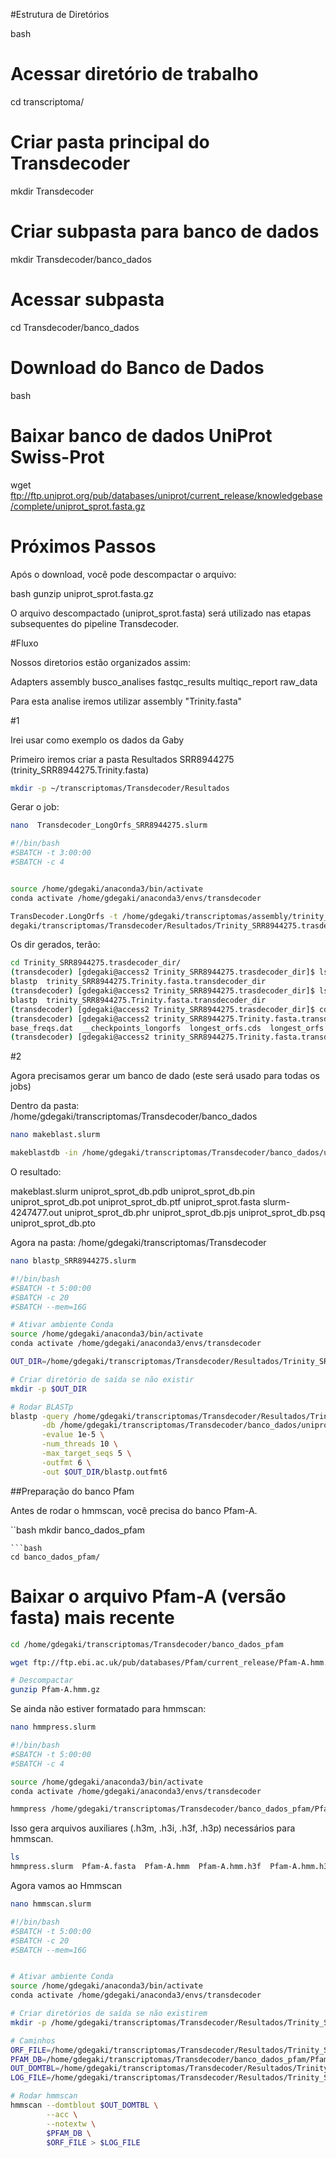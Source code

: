 #Estrutura de Diretórios

bash
# Acessar diretório de trabalho
cd transcriptoma/

# Criar pasta principal do Transdecoder
mkdir Transdecoder

# Criar subpasta para banco de dados
mkdir Transdecoder/banco_dados

# Acessar subpasta
cd Transdecoder/banco_dados

# Download do Banco de Dados

bash

# Baixar banco de dados UniProt Swiss-Prot
wget ftp://ftp.uniprot.org/pub/databases/uniprot/current_release/knowledgebase/complete/uniprot_sprot.fasta.gz

# Próximos Passos
Após o download, você pode descompactar o arquivo:

bash
gunzip uniprot_sprot.fasta.gz

O arquivo descompactado (uniprot_sprot.fasta) será utilizado nas etapas subsequentes do pipeline Transdecoder.

#Fluxo

Nossos diretorios estão organizados assim:

Adapters  assembly  busco_analises  fastqc_results  multiqc_report  raw_data

Para esta analise iremos utilizar assembly "Trinity.fasta"

#1

Irei usar como exemplo os dados da Gaby 

Primeiro iremos criar a pasta Resultados SRR8944275 (trinity_SRR8944275.Trinity.fasta)

```bash
mkdir -p ~/transcriptomas/Transdecoder/Resultados
```

Gerar o job:

```bash
nano  Transdecoder_LongOrfs_SRR8944275.slurm
```

```bash
#!/bin/bash
#SBATCH -t 3:00:00
#SBATCH -c 4


source /home/gdegaki/anaconda3/bin/activate 
conda activate /home/gdegaki/anaconda3/envs/transdecoder 

TransDecoder.LongOrfs -t /home/gdegaki/transcriptomas/assembly/trinity_SRR8944275.Trinity.fasta -G universal -S --output_dir /home/g
degaki/transcriptomas/Transdecoder/Resultados/Trinity_SRR8944275.trasdecoder_dir/

```

Os dir gerados, terão:

```bash
cd Trinity_SRR8944275.trasdecoder_dir/
(transdecoder) [gdegaki@access2 Trinity_SRR8944275.trasdecoder_dir]$ ls
blastp  trinity_SRR8944275.Trinity.fasta.transdecoder_dir
(transdecoder) [gdegaki@access2 Trinity_SRR8944275.trasdecoder_dir]$ ls
blastp  trinity_SRR8944275.Trinity.fasta.transdecoder_dir
(transdecoder) [gdegaki@access2 Trinity_SRR8944275.trasdecoder_dir]$ cd trinity_SRR8944275.Trinity.fasta.transdecoder_dir/
(transdecoder) [gdegaki@access2 trinity_SRR8944275.Trinity.fasta.transdecoder_dir]$ ls
base_freqs.dat  __checkpoints_longorfs  longest_orfs.cds  longest_orfs.gff3  longest_orfs.pep
(transdecoder) [gdegaki@access2 trinity_SRR8944275.Trinity.fasta.transdecoder_dir]$ 
```

#2 

Agora precisamos gerar um banco de dado (este será usado para todas os jobs)

Dentro da pasta: /home/gdegaki/transcriptomas/Transdecoder/banco_dados

```bash
nano makeblast.slurm
```

```bash
makeblastdb -in /home/gdegaki/transcriptomas/Transdecoder/banco_dados/uniprot_sprot.fasta -dbtype prot -out /home/gdegaki/transcriptomas/Transdecoder/banco_dados/uniprot_sprot_db
```

O resultado: 

makeblast.slurm    uniprot_sprot_db.pdb  uniprot_sprot_db.pin  uniprot_sprot_db.pot  uniprot_sprot_db.ptf  uniprot_sprot.fasta
slurm-4247477.out  uniprot_sprot_db.phr  uniprot_sprot_db.pjs  uniprot_sprot_db.psq  uniprot_sprot_db.pto


Agora na pasta: /home/gdegaki/transcriptomas/Transdecoder

```bash
nano blastp_SRR8944275.slurm
```

```bash
#!/bin/bash
#SBATCH -t 5:00:00
#SBATCH -c 20
#SBATCH --mem=16G

# Ativar ambiente Conda
source /home/gdegaki/anaconda3/bin/activate
conda activate /home/gdegaki/anaconda3/envs/transdecoder

OUT_DIR=/home/gdegaki/transcriptomas/Transdecoder/Resultados/Trinity_SRR8944275.trasdecoder_dir/blastp

# Criar diretório de saída se não existir
mkdir -p $OUT_DIR

# Rodar BLASTp
blastp -query /home/gdegaki/transcriptomas/Transdecoder/Resultados/Trinity_SRR8944275.trasdecoder_dir/trinity_SRR8944275.Trinity.fasta.transdecoder_dir/longest_orfs.pep \
       -db /home/gdegaki/transcriptomas/Transdecoder/banco_dados/uniprot_sprot_db \
       -evalue 1e-5 \
       -num_threads 10 \
       -max_target_seqs 5 \
       -outfmt 6 \
       -out $OUT_DIR/blastp.outfmt6

```

##Preparação do banco Pfam

Antes de rodar o hmmscan, você precisa do banco Pfam-A.

``bash
mkdir banco_dados_pfam
```
```bash
cd banco_dados_pfam/
```

 # Baixar o arquivo Pfam-A (versão fasta) mais recente
 ```bash
cd /home/gdegaki/transcriptomas/Transdecoder/banco_dados_pfam

wget ftp://ftp.ebi.ac.uk/pub/databases/Pfam/current_release/Pfam-A.hmm.gz

```
```bash
# Descompactar
gunzip Pfam-A.hmm.gz
```
Se ainda não estiver formatado para hmmscan:

```bash
nano hmmpress.slurm
```

```bash
#!/bin/bash
#SBATCH -t 5:00:00
#SBATCH -c 4

source /home/gdegaki/anaconda3/bin/activate
conda activate /home/gdegaki/anaconda3/envs/transdecoder

hmmpress /home/gdegaki/transcriptomas/Transdecoder/banco_dados_pfam/Pfam-A.hmm

```

Isso gera arquivos auxiliares (.h3m, .h3i, .h3f, .h3p) necessários para hmmscan.

```bash
ls
hmmpress.slurm  Pfam-A.fasta  Pfam-A.hmm  Pfam-A.hmm.h3f  Pfam-A.hmm.h3i  Pfam-A.hmm.h3m  Pfam-A.hmm.h3p
```

Agora vamos ao Hmmscan

```bash
nano hmmscan.slurm
```
```bash
#!/bin/bash
#SBATCH -t 5:00:00
#SBATCH -c 20
#SBATCH --mem=16G


# Ativar ambiente Conda
source /home/gdegaki/anaconda3/bin/activate
conda activate /home/gdegaki/anaconda3/envs/transdecoder

# Criar diretórios de saída se não existirem
mkdir -p /home/gdegaki/transcriptomas/Transdecoder/Resultados/Trinity_SRR8944275.trasdecoder_dir/pfam

# Caminhos
ORF_FILE=/home/gdegaki/transcriptomas/Transdecoder/Resultados/Trinity_SRR8944275.trasdecoder_dir/trinity_SRR8944275.Trinity.fasta.transdecoder_dir/longest_orfs.pep
PFAM_DB=/home/gdegaki/transcriptomas/Transdecoder/banco_dados_pfam/Pfam-A.hmm
OUT_DOMTBL=/home/gdegaki/transcriptomas/Transdecoder/Resultados/Trinity_SRR8944275.trasdecoder_dir/pfam/SRR8944275.domblout
LOG_FILE=/home/gdegaki/transcriptomas/Transdecoder/Resultados/Trinity_SRR8944275.trasdecoder_dir/pfam/log.pfam

# Rodar hmmscan
hmmscan --domtblout $OUT_DOMTBL \
        --acc \
        --notextw \
        $PFAM_DB \
        $ORF_FILE > $LOG_FILE
```




















